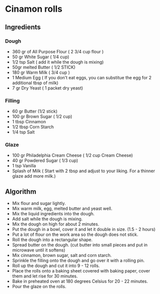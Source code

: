 # Cinamon rolls

## Ingredients

### Dough

- 360 gr of All Purpose Flour ( 2 3/4 cup flour )
- 50 gr White Sugar ( 1/4 cup)
- 1/2 tsp Salt ( add it while the dough is mixing)
- 50gr melted Butter ( 1/2 STICK)
- 180 gr Warm Milk ( 3/4 cup )
- 1 Medium Egg ( If you don't eat eggs, you can substitue the egg for 2 additional tbsp of milk)
- 7 gr Dry Yeast ( 1 packet dry yeast)

### Filling

- 60 gr Butter (1/2 stick)
- 100 gr Brown Sugar ( 1/2 cup)
- 1 tbsp Cinnamon
- 1/2 tbsp Corn Starch
- 1/4 tsp Salt

### Glaze

- 100 gr Philadelphia Cream Cheese ( 1/2 cup Cream Cheese)
- 40 gr Powdered Sugar ( 1/3 cup)
- 1 tsp Vanilla
- Splash of Milk ( Start with 2 tbsp and adjust to your liking. For a thinner glaze add more milk.)

## Algorithm

- Mix flour and sugar lightly.
- Mix warm milk, egg, melted butter and yeast well.
- Mix the liquid ingredients into the dough.
- Add salt while the dough is mixing.
- Mix the dough on high for about 2 minutes.
- Put the dough in a bowl, cover it and let it double in size. (1.5 - 2 hours)
- Put a lot of flour on the work area so the dough does not stick.
- Roll the dough into a rectangular shape.
- Spread butter on the dough. (cut butter into small pieces and put in microwave until it softens)
- Mix cinnamon, brown sugar, salt and corn starch.
- Sprinkle the filling onto the dough and go over it with a rolling pin.
- Roll up the dough and cut it into 9 - 12 rolls.
- Place the rolls onto a baking sheet covered with baking paper, cover them and let rise for 30 minutes.
- Bake in preheated oven at 180 degrees Celsius for 20 - 22 minutes.
- Pour the glaze on the rolls.
